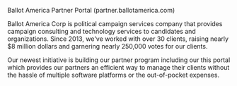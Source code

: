 Ballot America Partner Portal (partner.ballotamerica.com)

Ballot America Corp is political campaign services company that provides campaign consulting and technology services to candidates and organizations. Since 2013, we've worked with over 30 clients, raising nearly $8 million dollars and garnering nearly 250,000 votes for our clients. 

Our newest initiative is building our partner program including our this portal which provides our partners an efficient way to manage their clients without the hassle of multiple software platforms or the out-of-pocket expenses.
